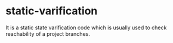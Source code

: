 # static-varification

It is a static state varification code which is usually used to check reachability of a project branches.
